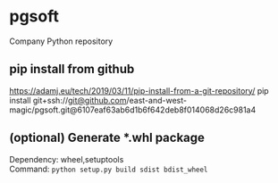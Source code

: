 # pgsoft
Company Python repository

## pip install from github
https://adamj.eu/tech/2019/03/11/pip-install-from-a-git-repository/
pip install git+ssh://git@github.com/east-and-west-magic/pgsoft.git@6107eaf63ab6d1b6f642deb8f014068d26c981a4

## (optional) Generate *.whl package
Dependency: wheel,setuptools  
Command: `python setup.py build sdist bdist_wheel`

